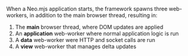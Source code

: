 When a Neo.mjs application starts, the framework spawns three web-workers, in addition
to the main browser thread, resulting in:

1. The <b>main</b> browser thread, where DOM updates are applied
1. An <b>application</b> web-worker where normal application logic is run
1. A <b>data</b> web-worker were HTTP and socket calls are run
1. A <b>view</b> web-worker that manages delta updates

